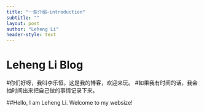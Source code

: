 ```yaml
---
title: "一些介绍-introduction"
subtitle: ""
layout: post
author: "Leheng Li"
header-style: text
---
```

Leheng Li Blog
========

#你们好呀，我叫李乐恒，这是我的博客，欢迎来玩。
#如果我有时间的话，我会抽时间出来把自己做的事情记录下来。

##Hello, I am Leheng Li. Welcome to my websize! 
